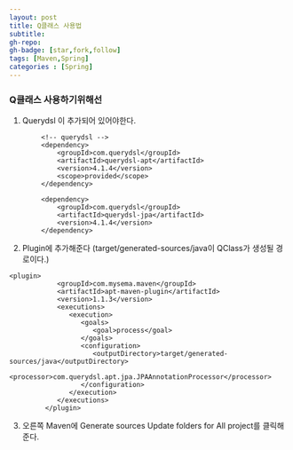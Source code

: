 ```yaml
---
layout: post
title: Q클래스 사용법
subtitle:
gh-repo:
gh-badge: [star,fork,follow]
tags: [Maven,Spring]
categories : [Spring]
---
```


### Q클래스 사용하기위해선


1. Querydsl 이 추가되어 있어야한다.
~~~
        <!-- querydsl -->
        <dependency>
            <groupId>com.querydsl</groupId>
            <artifactId>querydsl-apt</artifactId>
            <version>4.1.4</version>
            <scope>provided</scope>
        </dependency>

        <dependency>
            <groupId>com.querydsl</groupId>
            <artifactId>querydsl-jpa</artifactId>
            <version>4.1.4</version>
        </dependency>
~~~

2. Plugin에 추가해준다 (<outputDirectory>target/generated-sources/java</outputDirectory>이 QClass가 생성될 경로이다.)
~~~
<plugin>
            <groupId>com.mysema.maven</groupId>
            <artifactId>apt-maven-plugin</artifactId>
            <version>1.1.3</version>
            <executions>
               <execution>
                  <goals>
                     <goal>process</goal>
                  </goals>
                  <configuration>
                     <outputDirectory>target/generated-sources/java</outputDirectory>
                     <processor>com.querydsl.apt.jpa.JPAAnnotationProcessor</processor>
                  </configuration>
               </execution>
            </executions>
         </plugin>

~~~

3. 오른쪽 Maven에 Generate sources Update folders for All project를 클릭해준다.